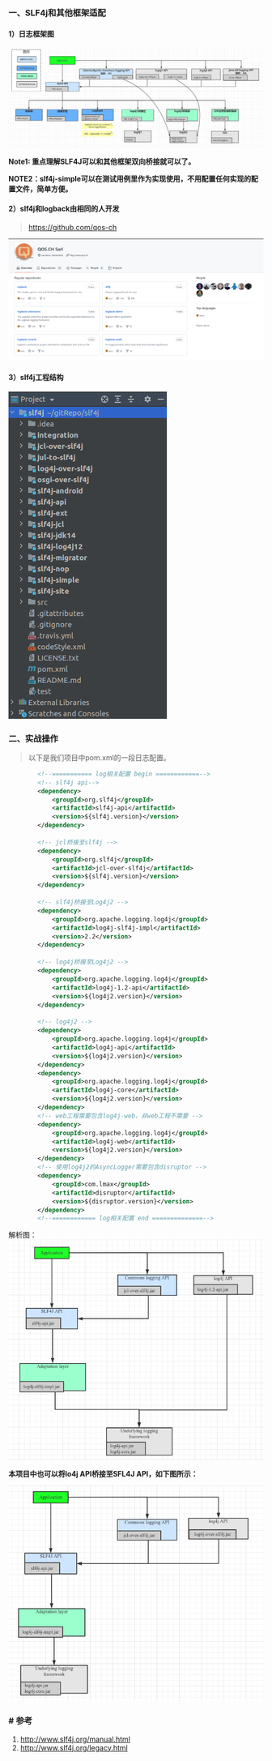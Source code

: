 ### 一、SLF4j和其他框架适配

#### 1）日志框架图

![image-20211215162835093](../../src/main/resources/picture/image-20211215162835093.png)

**Note1: 重点理解SLF4J可以和其他框架双向桥接就可以了。**

**NOTE2：slf4j-simple可以在测试用例里作为实现使用，不用配置任何实现的配置文件，简单方便。**

#### 2）slf4j和logback由相同的人开发

> https://github.com/qos-ch

![image-20211215151826446](../../src/main/resources/picture/image-20211215151826446.png)

#### 3）slf4j工程结构

![image-20211215151651497](../../src/main/resources/picture/image-20211215151651497.png)

### 二、实战操作
> 以下是我们项目中pom.xml的一段日志配置。
```xml
        <!--=========== log相关配置 begin ============-->
        <!-- slf4j api-->
        <dependency>
            <groupId>org.slf4j</groupId>
            <artifactId>slf4j-api</artifactId>
            <version>${slf4j.version}</version>
        </dependency>

        <!-- jcl桥接至slf4j -->
        <dependency>
            <groupId>org.slf4j</groupId>
            <artifactId>jcl-over-slf4j</artifactId>
            <version>${slf4j.version}</version>
        </dependency>

        <!-- slf4j桥接至Log4j2 -->
        <dependency>
            <groupId>org.apache.logging.log4j</groupId>
            <artifactId>log4j-slf4j-impl</artifactId>
            <version>2.2</version>
        </dependency>

        <!-- log4j桥接至Log4j2 -->
        <dependency>
            <groupId>org.apache.logging.log4j</groupId>
            <artifactId>log4j-1.2-api</artifactId>
            <version>${log4j2.version}</version>
        </dependency>

        <!-- log4j2 -->
        <dependency>
            <groupId>org.apache.logging.log4j</groupId>
            <artifactId>log4j-api</artifactId>
            <version>${log4j2.version}</version>
        </dependency>
        <dependency>
            <groupId>org.apache.logging.log4j</groupId>
            <artifactId>log4j-core</artifactId>
            <version>${log4j2.version}</version>
        </dependency>
        <!-- web工程需要包含log4j-web，非web工程不需要 -->
        <dependency>
            <groupId>org.apache.logging.log4j</groupId>
            <artifactId>log4j-web</artifactId>
            <version>${log4j2.version}</version>
        </dependency>
        <!-- 使用log4j2的AsyncLogger需要包含disruptor -->
        <dependency>
            <groupId>com.lmax</groupId>
            <artifactId>disruptor</artifactId>
            <version>${disruptor.version}</version>
        </dependency>
        <!--============ log相关配置 end ==============-->
```

解析图：
![解析图](../../src/main/resources/picture/1240-20210115022631340.png)

**本项目中也可以将lo4j API桥接至SFL4J API，如下图所示：**

![log4j API桥接至SLF4J API](../../src/main/resources/picture/1240-20210115022631369.png)

### # 参考

1. http://www.slf4j.org/manual.html
1. http://www.slf4j.org/legacy.html